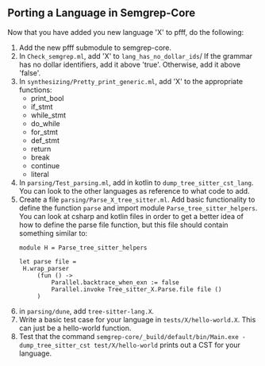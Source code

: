 Porting a Language in Semgrep-Core
--

Now that you have added you new language 'X' to pfff, do the following:
1. Add the new pfff submodule to semgrep-core. 
2. In `Check_semgrep.ml`, add 'X' to `lang_has_no_dollar_ids`/ If the grammar 
   has no dollar identifiers, add it above 'true'. Otherwise, add it above 'false'.
3. In `synthesizing/Pretty_print_generic.ml`, add 'X' to the appropriate functions:
   * print_bool
   * if_stmt
   * while_stmt
   * do_while
   * for_stmt
   * def_stmt
   * return
   * break
   * continue
   * literal
4. In `parsing/Test_parsing.ml`, add in kotlin to `dump_tree_sitter_cst_lang`. 
   You can look to the other languages as reference to what code to add.
5. Create a file `parsing/Parse_X_tree_sitter.ml`. Add basic functionality to
   define the function `parse` and import module `Parse_tree_sitter_helpers`.
   You can look at csharp and kotlin files in order to get a better idea of how to 
   define the parse file function, but this file should contain something similar to:
   ```
   module H = Parse_tree_sitter_helpers

   let parse file = 
    H.wrap_parser
        (fun () ->
            Parallel.backtrace_when_exn := false
            Parallel.invoke Tree_sitter_X.Parse.file file ()
        )
   ```
6. in `parsing/dune`, add `tree-sitter-lang.X`.
7. Write a basic test case for your language in `tests/X/hello-world.X`. This can
   just be a hello-world function.
8. Test that the command
   `semgrep-core/_build/default/bin/Main.exe -dump_tree_sitter_cst test/X/hello-world` 
   prints out a CST for your language.


